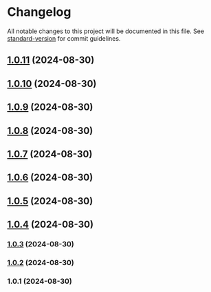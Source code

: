 # Changelog

All notable changes to this project will be documented in this file. See [standard-version](https://github.com/conventional-changelog/standard-version) for commit guidelines.

## [1.0.11](https://github.com/maemreyo/openapi-paths-gen/compare/v1.0.10...v1.0.11) (2024-08-30)



## [1.0.10](https://github.com/maemreyo/openapi-paths-gen/compare/v1.0.9...v1.0.10) (2024-08-30)



## [1.0.9](https://github.com/maemreyo/openapi-paths-gen/compare/v1.0.8...v1.0.9) (2024-08-30)



## [1.0.8](https://github.com/maemreyo/openapi-paths-gen/compare/v1.0.7...v1.0.8) (2024-08-30)



## [1.0.7](https://github.com/maemreyo/openapi-paths-gen/compare/v1.0.6...v1.0.7) (2024-08-30)



## [1.0.6](https://github.com/maemreyo/openapi-paths-gen/compare/v1.0.5...v1.0.6) (2024-08-30)



## [1.0.5](https://github.com/maemreyo/openapi-paths-gen/compare/v1.0.4...v1.0.5) (2024-08-30)



## [1.0.4](https://github.com/maemreyo/openapi-paths-gen/compare/v1.0.3...v1.0.4) (2024-08-30)



### [1.0.3](https://github.com/maemreyo/openapi-paths-gen/compare/v1.0.2...v1.0.3) (2024-08-30)

### [1.0.2](https://github.com/maemreyo/openapi-paths-gen/compare/v1.0.1...v1.0.2) (2024-08-30)

### 1.0.1 (2024-08-30)

